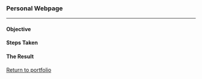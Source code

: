### Personal Webpage
***

#### Objective


#### Steps Taken

#### The Result



[Return to portfolio](https://github.com/zfregin/portfolio)
